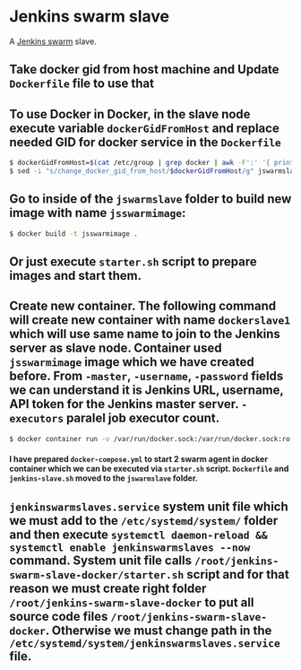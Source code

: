 # Jenkins swarm slave

A [Jenkins swarm](https://wiki.jenkins-ci.org/display/JENKINS/Swarm+Plugin) slave.

## Take docker gid from host machine and Update `Dockerfile` file to use that
## To use Docker in Docker, in the slave node execute variable `dockerGidFromHost` and replace needed GID for docker service in the `Dockerfile`
```bash
$ dockerGidFromHost=$(cat /etc/group | grep docker | awk -F':' '{ print $(NF-1)}')
$ sed -i "s/change_docker_gid_from_host/$dockerGidFromHost/g" jswarmslave/Dockerfile
```

## Go to inside of the `jswarmslave` folder to build new image with name `jsswarmimage`:
```bash
$ docker build -t jsswarmimage .
```

## Or just execute `starter.sh` script to prepare images and start them.

## Create new container. The following command will create new container with name `dockerslave1` which will use same name to join to the Jenkins server as slave node. Container used `jsswarmimage` image which we have created before. From `-master`, `-username`, `-password` fields we can understand it is Jenkins URL, username, API token for the Jenkins master server. `-executors` paralel job executor count.
```bash
$ docker container run -v /var/run/docker.sock:/var/run/docker.sock:ro --name=dockerslave1 -d jsswarmimage -master http://10.0.80.83:8080 -username sahverdiyevcr -password API_TOKEN_OF_ADMIN_ACCOUNT -mode normal -name dockerslave1 -disableClientsUniqueId -executors 4
```

#### I have prepared `docker-compose.yml` to start 2 swarm agent in docker container which we can be executed via `starter.sh` script. `Dockerfile` and `jenkins-slave.sh` moved to the `jswarmslave` folder.

## `jenkinswarmslaves.service` system unit file which we must add to the `/etc/systemd/system/` folder and then execute `systemctl daemon-reload && systemctl enable jenkinswarmslaves --now` command. System unit file calls `/root/jenkins-swarm-slave-docker/starter.sh` script and for that reason we must create right folder `/root/jenkins-swarm-slave-docker` to put all source code files `/root/jenkins-swarm-slave-docker`. Otherwise we must change path in the `/etc/systemd/system/jenkinswarmslaves.service` file.
